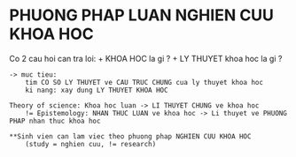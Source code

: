 # PHUONG PHAP LUAN NGHIEN CUU KHOA HOC 
Co 2 cau hoi can tra loi: 
    + KHOA HOC la gi ? 
    + LY THUYET khoa hoc la gi ? 

    -> muc tieu: 
        tim CO SO LY THUYET ve CAU TRUC CHUNG cua ly thuyet khoa hoc 
        ki nang: xay dung LY THUYET KHOA HOC

    Theory of science: Khoa hoc luan -> LI THUYET CHUNG ve khoa hoc
        != Epistemology: NHAN THUC LUAN ve khoa hoc -> Li thuyet ve PHUONG PHAP nhan thuc khoa hoc

    **Sinh vien can lam viec theo phuong phap NGHIEN CUU KHOA HOC
        (study = nghien cuu, != research)
